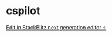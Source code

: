 # cspilot

[Edit in StackBlitz next generation editor ⚡️](https://stackblitz.com/~/github.com/CS-Labs2024/cspilot)